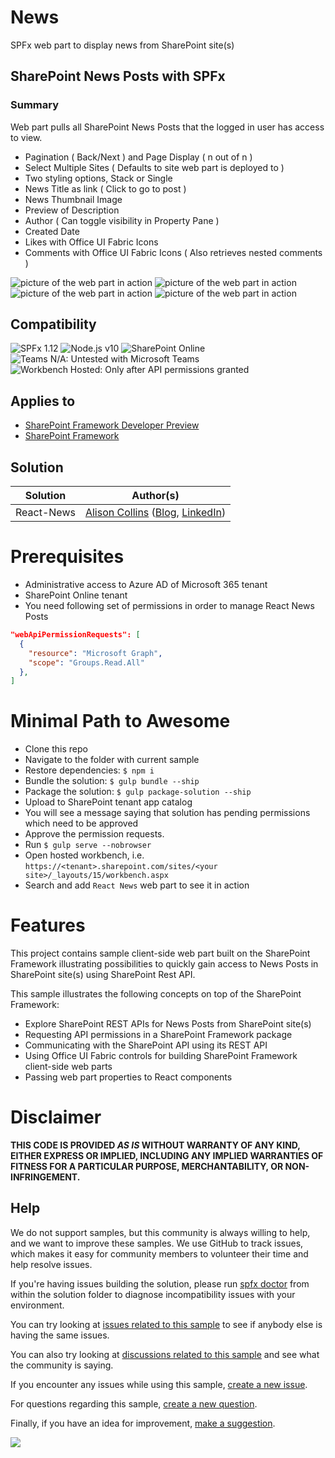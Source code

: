 # News

SPFx web part to display news from SharePoint site(s)

## SharePoint News Posts with SPFx

### Summary
Web part pulls all SharePoint News Posts that the logged in user has access to view.
 - Pagination ( Back/Next ) and Page Display ( n out of n )
 - Select Multiple Sites ( Defaults to site web part is deployed to )
 - Two styling options, Stack or Single
 - News Title as link ( Click to go to post )
 - News Thumbnail Image
 - Preview of Description
 - Author ( Can toggle visibility in Property Pane )
 - Created Date
 - Likes with Office UI Fabric Icons
 - Comments with Office UI Fabric Icons ( Also retrieves nested comments )
 
![picture of the web part in action](./assets/Pagination.png)
![picture of the web part in action](./assets/Several-Sites-Author-Hidden.png)
![picture of the web part in action](./assets/Single-View-Default.png)
![picture of the web part in action](./assets/Stack-Style-Default.png)

## Compatibility

![SPFx 1.12](https://img.shields.io/badge/SPFx-1.12.1-green.svg)
![Node.js v10](https://img.shields.io/badge/Node.js-v10-green.svg)
![SharePoint Online](https://img.shields.io/badge/SharePoint-Online-yellow.svg)
![Teams N/A: Untested with Microsoft Teams](https://img.shields.io/badge/Teams-N%2FA-lightgrey.svg "Untested with Microsoft Teams")
![Workbench Hosted: Only after API permissions granted](https://img.shields.io/badge/Workbench-Hosted-yellow.svg "Only after API permissions granted")

## Applies to

* [SharePoint Framework Developer Preview](https://docs.microsoft.com/sharepoint/dev/spfx/sharepoint-framework-overview)
* [SharePoint Framework](https://docs.microsoft.com/sharepoint/dev/spfx/sharepoint-framework-overview)

## Solution

Solution|Author(s)
--------|---------
React-News | [Alison Collins](https://github.com/ReactIntern) ([Blog](https://graphgod.dev), [LinkedIn](https://www.linkedin.com/in/alison-collins-53192b219/))  |

# Prerequisites

- Administrative access to Azure AD of Microsoft 365 tenant
- SharePoint Online tenant
- You need following set of permissions in order to manage React News Posts

```json
"webApiPermissionRequests": [
  {
    "resource": "Microsoft Graph",
    "scope": "Groups.Read.All"
  },
]
```

# Minimal Path to Awesome

- Clone this repo
- Navigate to the folder with current sample
- Restore dependencies: `$ npm i`
- Bundle the solution: `$ gulp bundle --ship`
- Package the solution: `$ gulp package-solution --ship`
- Upload to SharePoint tenant app catalog
- You will see a message saying that solution has pending permissions which need to be approved
- Approve the permission requests.
- Run `$ gulp serve --nobrowser`
- Open hosted workbench, i.e. `https://<tenant>.sharepoint.com/sites/<your site>/_layouts/15/workbench.aspx`
- Search and add `React News` web part to see it in action

# Features

This project contains sample client-side web part built on the SharePoint Framework illustrating possibilities to quickly gain access to News Posts in SharePoint site(s) using SharePoint Rest API.

This sample illustrates the following concepts on top of the SharePoint Framework:

- Explore SharePoint REST APIs for News Posts from SharePoint site(s)
- Requesting API permissions in a SharePoint Framework package
- Communicating with the SharePoint API using its REST API
- Using Office UI Fabric controls for building SharePoint Framework client-side web parts
- Passing web part properties to React components

# Disclaimer

**THIS CODE IS PROVIDED _AS IS_ WITHOUT WARRANTY OF ANY KIND, EITHER EXPRESS OR IMPLIED, INCLUDING ANY IMPLIED WARRANTIES OF FITNESS FOR A PARTICULAR PURPOSE, MERCHANTABILITY, OR NON-INFRINGEMENT.**

## Help

We do not support samples, but this community is always willing to help, and we want to improve these samples. We use GitHub to track issues, which makes it easy for  community members to volunteer their time and help resolve issues.

If you're having issues building the solution, please run [spfx doctor](https://pnp.github.io/cli-microsoft365/cmd/spfx/spfx-doctor/) from within the solution folder to diagnose incompatibility issues with your environment.

You can try looking at [issues related to this sample](https://github.com/pnp/sp-dev-fx-webparts/issues?q=label%3A"sample%3A%20react-news" ) to see if anybody else is having the same issues.

You can also try looking at [discussions related to this sample](https://github.com/pnp/sp-dev-fx-webparts/discussions?discussions_q=react-news) and see what the community is saying.

If you encounter any issues while using this sample, [create a new issue](https://github.com/pnp/sp-dev-fx-webparts/issues/new?assignees=&labels=Needs%3A+Triage+%3Amag%3A%2Ctype%3Abug-suspected%2Csample%3A%20react-news&template=bug-report.yml&sample=react-news&authors=@ReactIntern&title=react-news%20-%20).

For questions regarding this sample, [create a new question](https://github.com/pnp/sp-dev-fx-webparts/issues/new?assignees=&labels=Needs%3A+Triage+%3Amag%3A%2Ctype%3Aquestion%2Csample%3A%20react-news&template=question.yml&sample=react-news&authors=@ReactIntern&title=react-news%20-%20).

Finally, if you have an idea for improvement, [make a suggestion](https://github.com/pnp/sp-dev-fx-webparts/issues/new?assignees=&labels=Needs%3A+Triage+%3Amag%3A%2Ctype%3Aenhancement%2Csample%3A%20react-news&template=question.yml&sample=react-news&authors=@ReactIntern&title=react-news%20-%20).

<img src="https://pnptelemetry.azurewebsites.net/sp-dev-fx-webparts/samples/React-News" />
